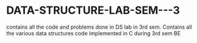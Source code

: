 # DATA-STRUCTURE-LAB-SEM---3
contains all the code and problems done in DS lab in 3rd sem.
Contains all the various data structures code implemented in C during 3rd sem BE

